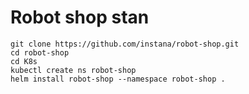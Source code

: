 # Robot shop stan 

```shell
git clone https://github.com/instana/robot-shop.git
cd robot-shop
cd K8s
kubectl create ns robot-shop
helm install robot-shop --namespace robot-shop .
```